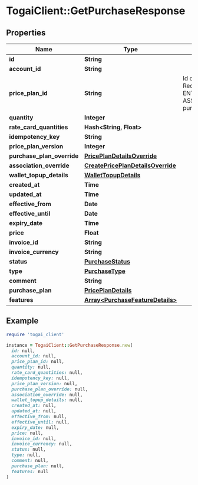 # TogaiClient::GetPurchaseResponse

## Properties

| Name | Type | Description | Notes |
| ---- | ---- | ----------- | ----- |
| **id** | **String** |  |  |
| **account_id** | **String** |  |  |
| **price_plan_id** | **String** | Id of the price plan, Required for ENTITLEMENT_GRANT, ASSOCIATION purchase | [optional] |
| **quantity** | **Integer** |  | [optional] |
| **rate_card_quantities** | **Hash&lt;String, Float&gt;** |  | [optional] |
| **idempotency_key** | **String** |  | [optional] |
| **price_plan_version** | **Integer** |  | [optional] |
| **purchase_plan_override** | [**PricePlanDetailsOverride**](PricePlanDetailsOverride.md) |  | [optional] |
| **association_override** | [**CreatePricePlanDetailsOverride**](CreatePricePlanDetailsOverride.md) |  | [optional] |
| **wallet_topup_details** | [**WalletTopupDetails**](WalletTopupDetails.md) |  | [optional] |
| **created_at** | **Time** |  |  |
| **updated_at** | **Time** |  | [optional] |
| **effective_from** | **Date** |  | [optional] |
| **effective_until** | **Date** |  | [optional] |
| **expiry_date** | **Time** |  | [optional] |
| **price** | **Float** |  | [optional] |
| **invoice_id** | **String** |  | [optional] |
| **invoice_currency** | **String** |  | [optional] |
| **status** | [**PurchaseStatus**](PurchaseStatus.md) |  |  |
| **type** | [**PurchaseType**](PurchaseType.md) |  |  |
| **comment** | **String** |  | [optional] |
| **purchase_plan** | [**PricePlanDetails**](PricePlanDetails.md) |  | [optional] |
| **features** | [**Array&lt;PurchaseFeatureDetails&gt;**](PurchaseFeatureDetails.md) |  | [optional] |

## Example

```ruby
require 'togai_client'

instance = TogaiClient::GetPurchaseResponse.new(
  id: null,
  account_id: null,
  price_plan_id: null,
  quantity: null,
  rate_card_quantities: null,
  idempotency_key: null,
  price_plan_version: null,
  purchase_plan_override: null,
  association_override: null,
  wallet_topup_details: null,
  created_at: null,
  updated_at: null,
  effective_from: null,
  effective_until: null,
  expiry_date: null,
  price: null,
  invoice_id: null,
  invoice_currency: null,
  status: null,
  type: null,
  comment: null,
  purchase_plan: null,
  features: null
)
```

